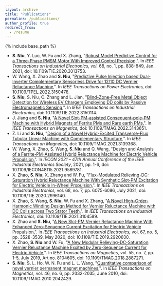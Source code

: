 ```yaml
---
layout: archive
title: "Publications"
permalink: /publications/
author_profile: true
redirect_from:
  - /resume
---
```


{% include base_path %}

* **S. Niu**, Y. Luo, W. Fu and X. Zhang, &quot;[Robust Model Predictive Control for a Three-Phase PMSM Motor With Improved Control Precision,](https://ieeexplore.ieee.org/abstract/document/9162499)&quot;. In _IEEE Transactions on Industrial Electronics, vol._ 68, no. 1, pp. 838-849, Jan. 2021, doi: 10.1109/TIE.2020.3013753.
* W. Wang, X. Zhao and **S. Niu**,  &quot;[Predictive Pulse Injection based Dual-Inverter Complementary Sensorless Drive for 12/10 DC Vernier Reluctance Machine,](https://ieeexplore.ieee.org/abstract/document/9712227)&quot;. In _IEEE Transactions on Power Electronics,_ doi: 10.1109/TPEL.2022.3150478.
* **S. Niu**, S. Niu, C. Zhang and L. Jian, &quot;[Blind-Zone-Free Metal Object Detection for Wireless EV Chargers Employing DD coils by Passive Electromagnetic Sensing,](https://ieeexplore.ieee.org/abstract/document/9714190)&quot;. In _IEEE Transactions on Industrial Electronics,_ doi: 10.1109/TIE.2022.3150114.
* J. Jiang and **S. Niu**,  &quot;[A Novel Slot-PM-assisted Consequent-pole-PM Machine with Hybrid Magnets of Ferrite PMs and Rare earth PMs,](https://ieeexplore.ieee.org/abstract/document/5467618)&quot;. In _IEEE Transactions on Magnetics,_ doi: 10.1109/TMAG.2022.3143651.
* Z. Li and **S. Niu**, &quot;[Design of a Novel Hybrid-Excited Transverse-Flux Tubular Linear Machine with Complementary Structure,](https://ieeexplore.ieee.org/abstract/document/9665746)&quot;. In _IEEE Transactions on Magnetics,_ doi: 10.1109/TMAG.2021.3139368.
* W. Wang, X. Zhao, S. Wang, **S. Niu** and Q. Wang, &quot;[Design and Analysis of a Ferrite-PM-Assisted Hybrid Reluctance Machine for Electric Vehicle Propulsion,](https://ieeexplore.ieee.org/abstract/document/9589781)&quot;. In _IECON 2021 – 47th Annual Conference of the IEEE Industrial Electronics Society_, 2021, pp. 1-6, doi: 10.1109/IECON48115.2021.9589781.
* X. Zhao, **S. Niu**, X. Zhang and W. Fu, &quot;[Flux-Modulated Relieving-DC-Saturation Hybrid Reluctance Machine With Synthetic Slot-PM Excitation for Electric Vehicle In-Wheel Propulsion,](https://ieeexplore.ieee.org/abstract/document/9102369)&quot;. In _IEEE Transactions on Industrial Electronics,_ vol. 68, no. 7, pp. 6075-6086, July 2021, doi: 10.1109/TIE.2020.2996140.
* X. Zhao, S. Wang, **S. Niu**, W. Fu and X. Zhang, &quot;[A Novel High-Order-Harmonic Winding Design Method for Vernier Reluctance Machine with DC Coils across Two Stator Teeth,](https://ieeexplore.ieee.org/abstract/document/9519566)&quot;. In _IEEE Transactions on Industrial Electronics,_ doi: 10.1109/TIE.2021.3104589.
* X. Zhao and **S. Niu**,  &quot;[A New Slot-PM Vernier Reluctance Machine With Enhanced Zero-Sequence Current Excitation for Electric Vehicle Propulsion,](https://ieeexplore.ieee.org/abstract/document/8734879)&quot;. In _IEEE Transactions on Industrial Electronics,_ vol. 67, no. 5, pp. 3528-3539, May 2020, doi: 10.1109/TIE.2019.2920600.
* X. Zhao, **S. Niu** and W. Fu, &quot;[A New Modular Relieving-DC-Saturation Vernier Reluctance Machine Excited by Zero-Sequence Current for Electric Vehicle,](https://ieeexplore.ieee.org/abstract/document/8653997)&quot;. In _IEEE Transactions on Magnetics,_ vol. 55, no. 7, pp. 1-5, July 2019, Art no. 8104605, doi: 10.1109/TMAG.2018.2887271.
* **S. Niu**, S. L. Ho, W. N. Fu and L. L. Wang, &quot;[Quantitative comparison of novel vernier permanent magnet machines,](https://ieeexplore.ieee.org/abstract/document/5467618)&quot;. In _IEEE Transactions on Magnetics,_ vol. 46, no. 6, pp. 2032-2035, June 2010, doi: 10.1109/TMAG.2010.2042429.

